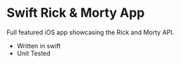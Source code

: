 # Swift Rick & Morty App

Full featured iOS app showcasing the Rick and Morty API.

- Written in swift
- Unit Tested 
